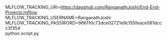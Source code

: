 MLFLOW_TRACKING_URI=https://dagshub.com/RanganathJoshi/End-End-Projects.mlflow \
MLFLOW_TRACKING_USERNAME=RanganathJoshi \
MLFLOW_TRACKING_PASSWORD=966110c73dce02721e9c155feace581dccc3f354 \
python script.py